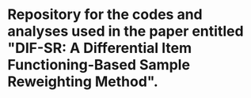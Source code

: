 # Repository for the codes and analyses used in the paper entitled "DIF-SR: A Differential Item Functioning-Based Sample Reweighting Method".

